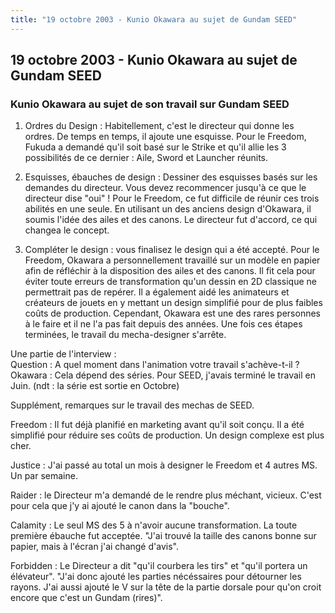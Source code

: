 ```yaml
---
title: "19 octobre 2003 - Kunio Okawara au sujet de Gundam SEED"
---
```


19 octobre 2003 - Kunio Okawara au sujet de Gundam SEED
-------------------------------------------------------

### Kunio Okawara au sujet de son travail sur Gundam SEED


  


1) Ordres du Design : Habitellement, c'est le directeur qui donne les ordres. De temps en temps, il ajoute une esquisse. Pour le Freedom, Fukuda a demandé qu'il soit basé sur le Strike et qu'il allie les 3 possibilités de ce dernier : Aile, Sword et Launcher réunits.  
  
2) Esquisses, ébauches de design : Dessiner des esquisses basés sur les demandes du directeur. Vous devez recommencer jusqu'à ce que le directeur dise "oui" ! Pour le Freedom, ce fut difficile de réunir ces trois abilités en une seule. En utilisant un des anciens design d'Okawara, il soumis l'idée des ailes et des canons. Le directeur fut d'accord, ce qui changea le concept.  
  
3) Compléter le design : vous finalisez le design qui a été accepté. Pour le Freedom, Okawara a personnellement travaillé sur un modèle en papier afin de réfléchir à la disposition des ailes et des canons. Il fit cela pour éviter toute erreurs de transformation qu'un dessin en 2D classique ne permettrait pas de repérer. Il a également aidé les animateurs et créateurs de jouets en y mettant un design simplifié pour de plus faibles coûts de production. Cependant, Okawara est une des rares personnes à le faire et il ne l'a pas fait depuis des années. Une fois ces étapes terminées, le travail du mecha-designer s'arrête.  
  
Une partie de l'interview :   
Question : A quel moment dans l'animation votre travail s'achève-t-il ?   
Okawara : Cela dépend des séries. Pour SEED, j'avais terminé le travail en Juin. (ndt : la série est sortie en Octobre)  
  
Supplément, remarques sur le travail des mechas de SEED.  
  
Freedom : Il fut déjà planifié en marketing avant qu'il soit conçu. Il a été simplifié pour réduire ses coûts de production. Un design complexe est plus cher.  
  
Justice : J'ai passé au total un mois à designer le Freedom et 4 autres MS. Un par semaine.   
  
Raider : le Directeur m'a demandé de le rendre plus méchant, vicieux. C'est pour cela que j'y ai ajouté le canon dans la "bouche".  
  
Calamity : Le seul MS des 5 à n'avoir aucune transformation. La toute première ébauche fut acceptée. "J'ai trouvé la taille des canons bonne sur papier, mais à l'écran j'ai changé d'avis".  
  
Forbidden : Le Directeur a dit "qu'il courbera les tirs" et "qu'il portera un élévateur". "J'ai donc ajouté les parties nécéssaires pour détourner les rayons. J'ai aussi ajouté le V sur la tête de la partie dorsale pour qu'on croit encore que c'est un Gundam (rires)".  
